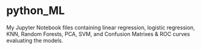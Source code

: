 # python_ML
My Jupyter Notebook files containing linear regression, logistic regression, KNN, Random Forests, PCA, SVM, and Confusion Matrixes &amp; ROC curves evaluating the models. 
